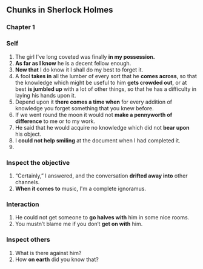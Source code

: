 ## Chunks in Sherlock Holmes  

### Chapter 1  
### Self  
1. The girl I've long coveted was finally **in my possession.**  
2. **As far as I know** he is a decent fellow enough.  
3. **Now that** I do know it I shall do my best to forget it.  
4. A fool **takes in** all the lumber of every sort that he **comes across**, so that the knowledge which might be useful to him **gets crowded out**, or at best **is jumbled up** with a lot of other things, so that he has a difficulty in laying his hands upon it.  
5. Depend upon it **there comes a time when** for every addition of knowledge you forget something that you knew before.  
6. If we went round the moon it would not **make a pennyworth of difference** to me or to my work.  
7. He said that he would acquire no knowledge which did not **bear upon** his object.  
8. I **could not help smiling** at the document when I had completed it.  
9. 

### Inspect the objective  
1. “Certainly,” I answered, and the conversation **drifted away into** other channels.  
2. **When it comes to** music, I'm a complete ignoramus.  

### Interaction  
1. He could not get someone to **go halves with** him in some nice rooms.  
2. You mustn’t blame me if you don‘t **get on with** him.  

### Inspect others  
1. What is there against him?  
2. How **on earth** did you know that?  


